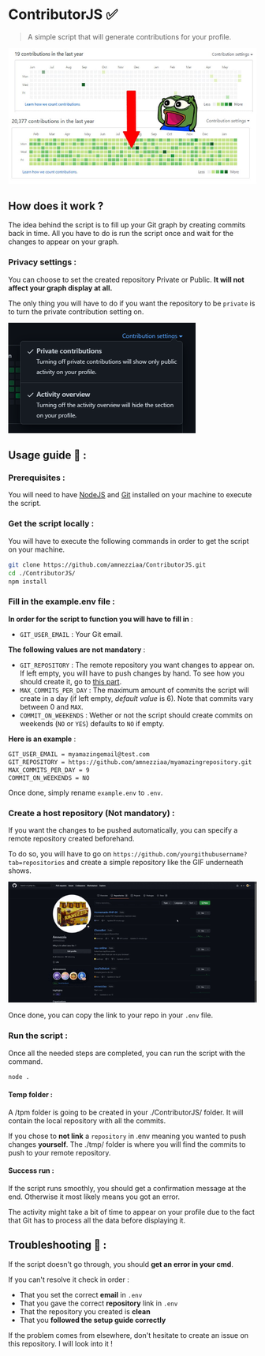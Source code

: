 # ContributorJS ✅

> A simple script that will generate contributions for your profile.

![](./medias/beforeafter.jpg)

## How does it work ?

The idea behind the script is to fill up your Git graph by creating commits back in time. All you have to do is run the script once and wait for the changes to appear on your graph.

### **Privacy settings** :

You can choose to set the created repository Private or Public. **It will not affect your graph display at all.** 

The only thing you will have to do if you want the repository to be `private` is to turn the private contribution setting on.

![](./medias/privatecontribution.png)

## Usage guide 🚀 :

### Prerequisites :

You will need to have [NodeJS](https://nodejs.org/en/) and [Git](https://git-scm.com/) installed on your machine to execute the script.

### Get the script locally :

You will have to execute the following commands in order to get the script on your machine.

```sh
git clone https://github.com/amnezziaa/ContributorJS.git
cd ./ContributorJS/
npm install
```

### Fill in the example.env file :

**In order for the script to function you will have to fill in** : 
- `GIT_USER_EMAIL` : Your Git email.

**The following values are not mandatory** :
- `GIT_REPOSITORY` : The remote repository you want changes to appear on. If left empty, you will have to push changes by hand. To see how you should create it, go to [this part](#hostRepo).
- `MAX_COMMITS_PER_DAY` : The maximum amount of commits the script will create in a day (if left empty, *default value* is 6). Note that commits vary between 0 and `MAX`.
- `COMMIT_ON_WEEKENDS` : Wether or not the script should create commits on weekends (`NO` or `YES`) defaults to `NO` if empty.

**Here is an example** :

```.env
GIT_USER_EMAIL = myamazingemail@test.com
GIT_REPOSITORY = https://github.com/amnezziaa/myamazingrepository.git
MAX_COMMITS_PER_DAY = 9
COMMIT_ON_WEEKENDS = NO
```

Once done, simply rename `example.env` to `.env`.

### <a name="hostRepo"></a>Create a host repository (Not mandatory) :

If you want the changes to be pushed automatically, you can specify a remote repository created beforehand. 

To do so, you will have to go on `https://github.com/yourgithubusername?tab=repositories` and create a simple repository like the GIF underneath shows.

![](./medias/createarepo.gif)

Once done, you can copy the link to your repo in your `.env` file.

### Run the script :

Once all the needed steps are completed, you can run the script with the command.

```sh
node .
```

#### Temp folder :
A /tpm folder is going to be created in your ./ContributorJS/ folder. It will contain the local repository with all the commits. 

If you chose to **not link** a `repository` in .env meaning you wanted to push changes **yourself**. The ./tmp/ folder is where you will find the commits to push to your remote repository.

#### Success run :

If the script runs smoothly, you should get a confirmation message at the end. Otherwise it most likely means you got an error.

The activity might take a bit of time to appear on your profile due to the fact that Git has to process all the data before displaying it.

## Troubleshooting 🔧 :

If the script doesn't go through, you should **get an error in your cmd**.

If you can't resolve it check in order :
- That you set the correct **email** in `.env`
- That you gave the correct **repository** link in `.env`
- That the repository you created is **clean**
- That you **followed the setup guide correctly**

If the problem comes from elsewhere, don't hesitate to create an issue on this repository. I will look into it !